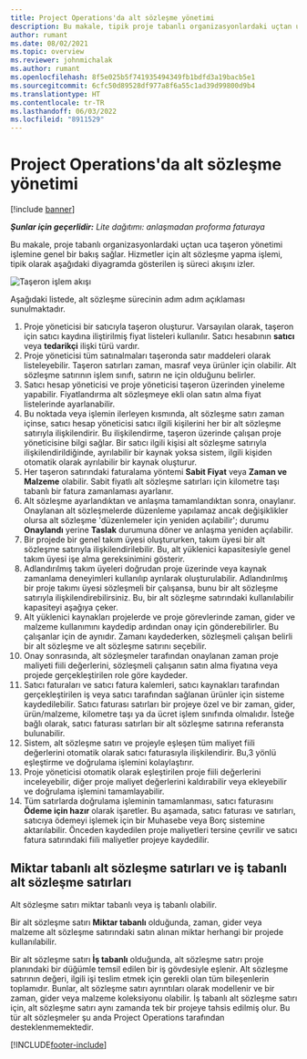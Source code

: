 ```yaml
---
title: Project Operations'da alt sözleşme yönetimi
description: Bu makale, tipik proje tabanlı organizasyonlardaki uçtan uca taşeron yönetimi işlemine genel bir bakış sağlar.
author: rumant
ms.date: 08/02/2021
ms.topic: overview
ms.reviewer: johnmichalak
ms.author: rumant
ms.openlocfilehash: 8f5e025b5f741935494349fb1bdfd3a19bacb5e1
ms.sourcegitcommit: 6cfc50d89528df977a8f6a55c1ad39d99800d9b4
ms.translationtype: HT
ms.contentlocale: tr-TR
ms.lasthandoff: 06/03/2022
ms.locfileid: "8911529"
---
```

# <a name="subcontract-management-in-project-operations"></a>Project Operations'da alt sözleşme yönetimi

[!include [banner](../../includes/dataverse-preview.md)]

_**Şunlar için geçerlidir:** Lite dağıtımı: anlaşmadan proforma faturaya_

Bu makale, proje tabanlı organizasyonlardaki uçtan uca taşeron yönetimi işlemine genel bir bakış sağlar. Hizmetler için alt sözleşme yapma işlemi, tipik olarak aşağıdaki diyagramda gösterilen iş süreci akışını izler.

![Taşeron işlem akışı](../media/SubcontractingProcessFlow.png)

Aşağıdaki listede, alt sözleşme sürecinin adım adım açıklaması sunulmaktadır.

1. Proje yöneticisi bir satıcıyla taşeron oluşturur. Varsayılan olarak, taşeron için satıcı kaydına iliştirilmiş fiyat listeleri kullanılır. Satıcı hesabının **satıcı** veya **tedarikçi** ilişki türü vardır.
2. Proje yöneticisi tüm satınalmaları taşeronda satır maddeleri olarak listeleyebilir. Taşeron satırları zaman, masraf veya ürünler için olabilir. Alt sözleşme satırının işlem sınıfı, satırın ne için olduğunu belirler.
3. Satıcı hesap yöneticisi ve proje yöneticisi taşeron üzerinden yineleme yapabilir. Fiyatlandırma alt sözleşmeye ekli olan satın alma fiyat listelerinde ayarlanabilir.
4. Bu noktada veya işlemin ilerleyen kısmında, alt sözleşme satırı zaman içinse, satıcı hesap yöneticisi satıcı ilgili kişilerini her bir alt sözleşme satırıyla ilişkilendirir. Bu ilişkilendirme, taşeron üzerinde çalışan proje yöneticisine bilgi sağlar. Bir satıcı ilgili kişisi alt sözleşme satırıyla ilişkilendirildiğinde, ayrılabilir bir kaynak yoksa sistem, ilgili kişiden otomatik olarak ayrılabilir bir kaynak oluşturur.
5. Her taşeron satırındaki faturalama yöntemi **Sabit Fiyat** veya **Zaman ve Malzeme** olabilir. Sabit fiyatlı alt sözleşme satırları için kilometre taşı tabanlı bir fatura zamanlaması ayarlanır.
6.  Alt sözleşme ayarlandıktan ve anlaşma tamamlandıktan sonra, onaylanır. Onaylanan alt sözleşmelerde düzenleme yapılamaz ancak değişiklikler olursa alt sözleşme 'düzenlemeler için yeniden açılabilir'; durumu **Onaylandı** yerine **Taslak** durumuna döner ve anlaşma yeniden açılabilir. 
7.  Bir projede bir genel takım üyesi oluştururken, takım üyesi bir alt sözleşme satırıyla ilişkilendirilebilir. Bu, alt yüklenici kapasitesiyle genel takım üyesi işe alma gereksinimini gösterir.
8.  Adlandırılmış takım üyeleri doğrudan proje üzerinde veya kaynak zamanlama deneyimleri kullanılıp ayrılarak oluşturulabilir. Adlandırılmış bir proje takımı üyesi sözleşmeli bir çalışansa, bunu bir alt sözleşme satırıyla ilişkilendirebilirsiniz. Bu, bir alt sözleşme satırındaki kullanılabilir kapasiteyi aşağıya çeker.
9.  Alt yüklenici kaynakları projelerde ve proje görevlerinde zaman, gider ve malzeme kullanımını kaydedip ardından onay için gönderebilirler. Bu çalışanlar için de aynıdır. Zamanı kaydederken, sözleşmeli çalışan belirli bir alt sözleşme ve alt sözleşme satırını seçebilir.
10. Onay sonrasında, alt sözleşmeler tarafından onaylanan zaman proje maliyeti fiili değerlerini, sözleşmeli çalışanın satın alma fiyatına veya projede gerçekleştirilen role göre kaydeder.
11. Satıcı faturaları ve satıcı fatura kalemleri, satıcı kaynakları tarafından gerçekleştirilen iş veya satıcı tarafından sağlanan ürünler için sisteme kaydedilebilir. Satıcı faturası satırları bir projeye özel ve bir zaman, gider, ürün/malzeme, kilometre taşı ya da ücret işlem sınıfında olmalıdır. İsteğe bağlı olarak, satıcı faturası satırları bir alt sözleşme satırına referansta bulunabilir.
12. Sistem, alt sözleşme satırı ve projeyle eşleşen tüm maliyet fiili değerlerini otomatik olarak satıcı faturasıyla ilişkilendirir. Bu,3 yönlü eşleştirme ve doğrulama işlemini kolaylaştırır.
13. Proje yöneticisi otomatik olarak eşleştirilen proje fiili değerlerini inceleyebilir, diğer proje maliyet değerlerini kaldırabilir veya ekleyebilir ve doğrulama işlemini tamamlayabilir.
14. Tüm satırlarda doğrulama işleminin tamamlanması, satıcı faturasını **Ödeme için hazır** olarak işaretler. Bu aşamada, satıcı faturası ve satırları, satıcıya ödemeyi işlemek için bir Muhasebe veya Borç sistemine aktarılabilir. Önceden kaydedilen proje maliyetleri tersine çevrilir ve satıcı fatura satırındaki fiili maliyetler projeye kaydedilir.

## <a name="quantity-based-subcontract-lines-and-work-based-subcontract-lines"></a>Miktar tabanlı alt sözleşme satırları ve iş tabanlı alt sözleşme satırları

Alt sözleşme satırı miktar tabanlı veya iş tabanlı olabilir. 

Bir alt sözleşme satırı **Miktar tabanlı** olduğunda, zaman, gider veya malzeme alt sözleşme satırındaki satın alınan miktar herhangi bir projede kullanılabilir.

Bir alt sözleşme satırı **İş tabanlı** olduğunda, alt sözleşme satırı proje planındaki bir düğümle temsil edilen bir iş gövdesiyle eşlenir. Alt sözleşme satırının değeri, ilgili işi teslim etmek için gerekli olan tüm bileşenlerin toplamıdır. Bunlar, alt sözleşme satırı ayrıntıları olarak modellenir ve bir zaman, gider veya malzeme koleksiyonu olabilir. İş tabanlı alt sözleşme satırı için, alt sözleşme satırı aynı zamanda tek bir projeye tahsis edilmiş olur. Bu tür alt sözleşmeler şu anda Project Operations tarafından desteklenmemektedir.

[!INCLUDE[footer-include](../../includes/footer-banner.md)]

